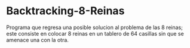 Backtracking-8-Reinas
=====================

Programa que regresa una posible solucion al problema de las 8 reinas; este consiste en colocar 8 reinas en un tablero de 64 casillas sin que se amenace una con la otra.

